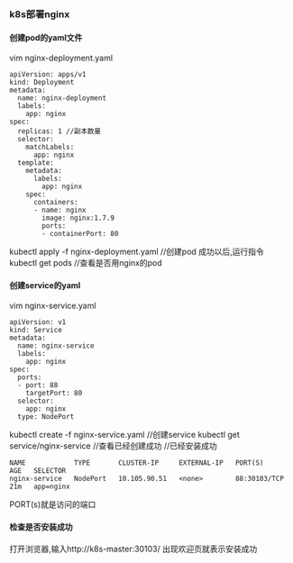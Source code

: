 ### k8s部署nginx

#### 创建pod的yaml文件
vim nginx-deployment.yaml
```
apiVersion: apps/v1
kind: Deployment
metadata:
  name: nginx-deployment
  labels:
    app: nginx
spec:
  replicas: 1 //副本数量
  selector:
    matchLabels:
      app: nginx
  template:
    metadata:
      labels:
        app: nginx
    spec:
      containers:
      - name: nginx
        image: nginx:1.7.9
        ports:
        - containerPort: 80
```
kubectl apply -f nginx-deployment.yaml //创建pod
成功以后,运行指令 kubectl get pods //查看是否用nginx的pod

#### 创建service的yaml
vim nginx-service.yaml
```
apiVersion: v1
kind: Service
metadata:
  name: nginx-service
  labels:
    app: nginx
spec:
  ports:
  - port: 88
    targetPort: 80
  selector:
    app: nginx
  type: NodePort
```
kubectl create -f nginx-service.yaml //创建service
kubectl get service/nginx-service //查看已经创建成功
//已经安装成功
```
NAME            TYPE       CLUSTER-IP     EXTERNAL-IP   PORT(S)        AGE   SELECTOR
nginx-service   NodePort   10.105.90.51   <none>        88:30103/TCP   21m   app=nginx
```
PORT(s)就是访问的端口

#### 检查是否安装成功
打开浏览器,输入http://k8s-master:30103/
出现欢迎页就表示安装成功



